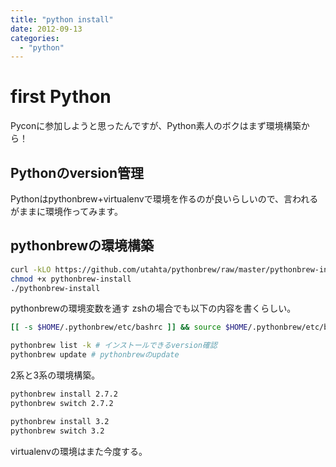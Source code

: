 ```yaml
---
title: "python install"
date: 2012-09-13
categories:
  - "python"
---
```


# first Python

Pyconに参加しようと思ったんですが、Python素人のボクはまず環境構築から！

## Pythonのversion管理

Pythonはpythonbrew+virtualenvで環境を作るのが良いらしいので、言われるがままに環境作ってみます。

## pythonbrewの環境構築

```sh
curl -kLO https://github.com/utahta/pythonbrew/raw/master/pythonbrew-install
chmod +x pythonbrew-install
./pythonbrew-install
```

pythonbrewの環境変数を通す
zshの場合でも以下の内容を書くらしい。

```sh
[[ -s $HOME/.pythonbrew/etc/bashrc ]] && source $HOME/.pythonbrew/etc/bashrc

pythonbrew list -k # インストールできるversion確認
pythonbrew update # pythonbrewのupdate
```

2系と3系の環境構築。

```sh
pythonbrew install 2.7.2
pythonbrew switch 2.7.2

pythonbrew install 3.2
pythonbrew switch 3.2
```

virtualenvの環境はまた今度する。
